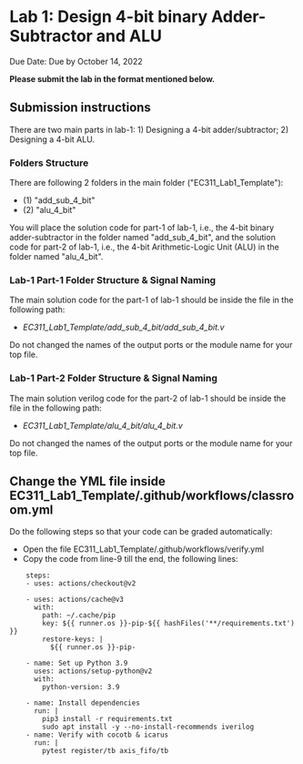 # Lab 1: Design 4-bit binary Adder-Subtractor and ALU
 Due Date: Due by October 14, 2022

**Please submit the lab in the format mentioned below.**

## Submission instructions
There are two main parts in lab-1: 1) Designing a 4-bit adder/subtractor; 2) Designing a 4-bit ALU.

### Folders Structure
There are following 2 folders in the main folder ("EC311_Lab1_Template"):
  - (1) "add_sub_4_bit"
  - (2) "alu_4_bit"
  
You will place the solution code for part-1 of lab-1, i.e., the 4-bit binary adder-subtractor in the folder named "add_sub_4_bit", and the solution code for part-2 of lab-1, i.e., the 4-bit Arithmetic-Logic Unit (ALU) in the folder named "alu_4_bit".

### Lab-1 Part-1 Folder Structure & Signal Naming
The main solution code for the part-1 of lab-1 should be inside the file in the following path:
- *EC311_Lab1_Template/add_sub_4_bit/add_sub_4_bit.v*

Do not changed the names of the output ports or the module name for your top file.


### Lab-1 Part-2 Folder Structure & Signal Naming
The main solution verilog code for the part-2 of lab-1 should be inside the file in the following path:
- *EC311_Lab1_Template/alu_4_bit/alu_4_bit.v*

Do not changed the names of the output ports or the module name for your top file.

## Change the YML file inside EC311_Lab1_Template/.github/workflows/classroom.yml

Do the following steps so that your code can be graded automatically:
 - Open the file EC311_Lab1_Template/.github/workflows/verify.yml
 - Copy the code from line-9 till the end, the following lines: 
```
    steps:
    - uses: actions/checkout@v2

    - uses: actions/cache@v3
      with:
        path: ~/.cache/pip
        key: ${{ runner.os }}-pip-${{ hashFiles('**/requirements.txt') }}
        restore-keys: |
          ${{ runner.os }}-pip-
    
    - name: Set up Python 3.9
      uses: actions/setup-python@v2
      with:
        python-version: 3.9

    - name: Install dependencies
      run: |
        pip3 install -r requirements.txt
        sudo apt install -y --no-install-recommends iverilog
    - name: Verify with cocotb & icarus
      run: |
        pytest register/tb axis_fifo/tb
```
 
